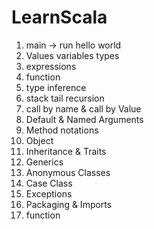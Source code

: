 # LearnScala
1) main -> run hello world
2) Values variables types
3) expressions
4) function
5) type inference
6) stack tail recursion
7) call by name & call by Value
8) Default & Named Arguments
9) Method notations
10) Object
11) Inheritance & Traits
12) Generics
13) Anonymous Classes
14) Case Class
15) Exceptions
16) Packaging & Imports
17) function
